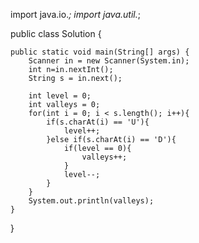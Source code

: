 import java.io.*;
import java.util.*;

public class Solution {

    public static void main(String[] args) {
        Scanner in = new Scanner(System.in);
        int n=in.nextInt();
        String s = in.next();
        
        int level = 0;
        int valleys = 0;
        for(int i = 0; i < s.length(); i++){
            if(s.charAt(i) == 'U'){
                level++;
            }else if(s.charAt(i) == 'D'){
                if(level == 0){
                    valleys++;
                }
                level--;
            }
        }
        System.out.println(valleys);
    }
}

